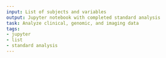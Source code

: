 ```yaml
---
input: List of subjects and variables
output: Jupyter notebook with completed standard analysis
task: Analyze clinical, genomic, and imaging data
tags:
- jupyter
- list
- standard analysis
---
```

